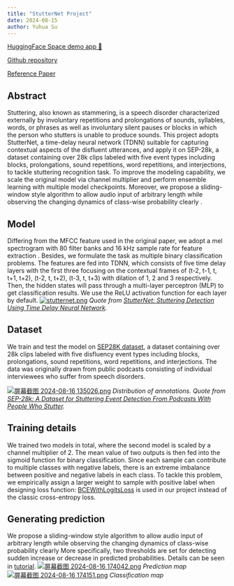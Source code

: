 ```yaml
---
title: "StutterNet Project"
date: 2024-08-15
author: Yuhua Su
---
```


[HuggingFace Space demo app 🤗 ](https://huggingface.co/spaces/huazai676/StutterRecognition)

[Github repository](https://github.com/huazai6161/EC523-Final-Project)

[Reference Paper](https://arxiv.org/abs/2105.05599)

## Abstract

Stuttering, also known as stammering, is a speech disorder characterized externally by involuntary repetitions and prolongations of sounds, syllables, words, or phrases as well as involuntary silent pauses or blocks in which the person who stutters is unable to produce sounds. This project adopts StutterNet, a time-delay neural network (TDNN) suitable for capturing contextual aspects of the disfluent utterances, and apply it on SEP-28k, a dataset containing over 28k clips labeled with five event types including blocks, prolongations, sound repetitions, word repetitions, and interjections, to tackle stuttering recognition task. To improve the modeling capability, we scale the original model via channel multiplier and perform ensemble learning with multiple model checkpoints.  Moreover, we propose a sliding-window style algorithm to allow audio input of arbitrary length while observing the changing dynamics of class-wise probability clearly .

## Model

Differing from the MFCC feature used in the original paper, we adopt a mel spectrogram with 80 filter banks and 16 kHz sample rate for feature extraction . Besides, we formulate the task as multiple binary classification problems. The features are fed into TDNN, which consists of five time delay layers with the first three focusing on the contextual frames of (t-2, t-1, t, t+1, t+2), (t-2, t, t+2), (t-3, t, t+3) with dilation of 1, 2 and 3 respectively. Then,  the hidden states will pass through a multi-layer perceptron (MLP) to get classification results. We use the ReLU activation function for each layer by default.
[![stutternet.png](https://imgos.cn/2024/08/16/66bee4a535ec8.png)](https://imgos.cn/2024/08/16/66bee4a535ec8.png)
*Quote from [StutterNet: Stuttering Detection Using Time Delay Neural Network](https://arxiv.org/abs/2105.05599).*

## Dataset

We train and test the model on [SEP28K dataset](https://github.com/apple/ml-stuttering-events-dataset/), a dataset containing over 28k clips labeled with five disfluency event types including blocks, prolongations, sound repetitions, word repetitions, and interjections. The data was originally drawn from public podcasts consisting of individual interviewees who suffer from speech  disorders.

[![屏幕截图 2024-08-16 135026.png](https://imgos.cn/2024/08/16/66bee7b042553.png)](https://imgos.cn/2024/08/16/66bee7b042553.png)
*Distribution of annotations. Quote from [SEP-28k: A Dataset for Stuttering Event Detection From Podcasts With People Who Stutter](https://arxiv.org/abs/2102.12394).*

## Training details

We trained two models in total, where the second model is scaled by a channel multiplier of 2. The mean value of two outputs is then fed into the sigmoid function for binary classification. Since each sample can contribute to multiple classes with negative labels, there is an extreme imbalance between positive and negative labels in each class. To tackle this problem, we empirically assign a larger weight to sample with positive label when designing loss function: [BCEWithLogitsLoss](https://pytorch.org/docs/stable/generated/torch.nn.BCEWithLogitsLoss.html) is used in our project instead of the classic cross-entropy loss.

## Generating prediction

We propose a sliding-window style algorithm to allow audio input of arbitrary length while observing the changing dynamics of class-wise probability clearly More specifically, two thresholds are set for detecting sudden increase or decrease in predicted probabilities. Details can be seen in [tutorial](https://github.com/huazai6161/EC523-Final-Project/blob/main/StutterRecognition.ipynb).
[![屏幕截图 2024-08-16 174042.png](https://krseoul.imgtbl.com/i/2024/08/16/66bf2080cb04a.png)](https://krseoul.imgtbl.com/i/2024/08/16/66bf2080cb04a.png)
*Prediction map*
[![屏幕截图 2024-08-16 174151.png](https://krseoul.imgtbl.com/i/2024/08/16/66bf2080cf5c6.png)](https://krseoul.imgtbl.com/i/2024/08/16/66bf2080cf5c6.png)
*Classification map*
